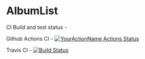 # AlbumList

CI Build and test status - 

Github Actions CI - [![YourActionName Actions Status](https://github.com/abin0992/AlbumList/workflows/CI/badge.svg)](https://github.com/abin0992/AlbumList/actions)

Travis CI - [![Build Status](https://travis-ci.com/abin0992/AlbumList.svg?branch=main)](https://travis-ci.com/abin0992/AlbumList)
